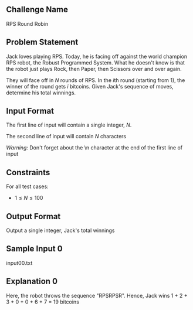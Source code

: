## Challenge Name

RPS Round Robin

## Problem Statement

Jack loves playing RPS. Today, he is facing off against the world champion RPS robot, the Robust Programmed System. What he doesn't know is that the robot just plays Rock, then Paper, then Scissors over and over again.

They will face off in $N$ rounds of RPS. In the $i$th round (starting from 1), the winner of the round gets $i$ bitcoins. Given Jack's sequence of moves, determine his total winnings.

## Input Format

The first line of input will contain a single integer, $N$.

The second line of input will contain $N$ characters

*Warning:* Don't forget about the \n character at the end of the first line of input

## Constraints

For all test cases:

- $1 \le N \le 100$

## Output Format

Output a single integer, Jack's total winnings

## Sample Input 0

input00.txt

## Explanation 0

Here, the robot throws the sequence "RPSRPSR". Hence, Jack wins 1 + 2 + 3 + 0 + 0 + 6 + 7 = 19 bitcoins
